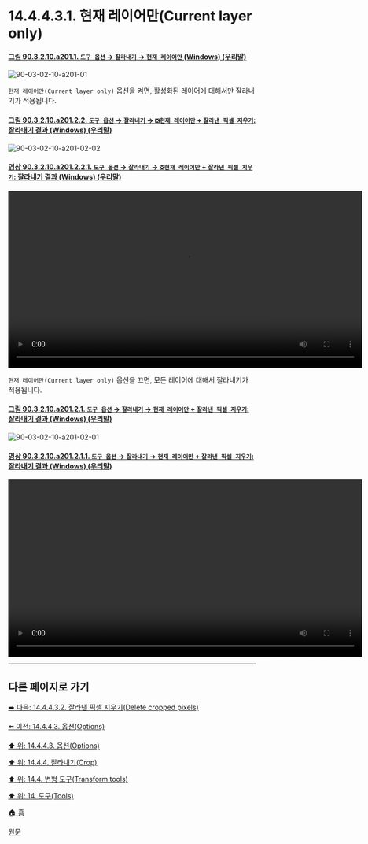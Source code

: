 # 14.4.4.3.1. 현재 레이어만(Current layer only)

<a id="90-03-02-10-a201-01"></a>

#### [그림 90.3.2.10.a201.1. `도구 옵션` → `잘라내기` → `현재 레이어만` (Windows) (우리말)](./90-03-02-10-crop.md#90-03-02-10-a201-01)
![90-03-02-10-a201-01](https://github.com/wonder13662/gimp/assets/15767104/d560e255-d6ff-4b6f-83b8-d41dd339fb01)

`현재 레이어만(Current layer only)` 옵션을 켜면, 활성화된 레이어에 대해서만 잘라내기가 적용됩니다.

<a id="90-03-02-10-a201-02-02"></a>

#### [그림 90.3.2.10.a201.2.2. `도구 옵션` → `잘라내기` → `❎현재 레이어만` + `잘라낸 픽셀 지우기`: 잘라내기 결과 (Windows) (우리말)](./90-03-02-10-crop.md#90-03-02-10-a201-02-02)
![90-03-02-10-a201-02-02](https://github.com/wonder13662/gimp/assets/15767104/f68ff895-246e-483e-b470-32aee841616c)

<a id="90-03-02-10-a201-02-02-01"></a>

#### [영상 90.3.2.10.a201.2.2.1. `도구 옵션` → `잘라내기` → `❎현재 레이어만` + `잘라낸 픽셀 지우기`: 잘라내기 결과 (Windows) (우리말)](./90-03-02-10-crop.md#90-03-02-10-a201-02-02-01)
<video controls="controls" width="720" src="https://github.com/wonder13662/gimp/assets/15767104/618dfd5a-c6f4-47f2-b9aa-d1b4a96796dc"></video>

`현재 레이어만(Current layer only)` 옵션을 끄면, 모든 레이어에 대해서 잘라내기가 적용됩니다.

<a id="90-03-02-10-a201-02-01"></a>

#### [그림 90.3.2.10.a201.2.1. `도구 옵션` → `잘라내기` → `현재 레이어만` + `잘라낸 픽셀 지우기`: 잘라내기 결과 (Windows) (우리말)](./90-03-02-10-crop.md#90-03-02-10-a201-02-01)
![90-03-02-10-a201-02-01](https://github.com/wonder13662/gimp/assets/15767104/73d12b25-dea4-4ffa-a35e-b772fc1f655a)

<a id="90-03-02-10-a201-02-01-01"></a>

#### [영상 90.3.2.10.a201.2.1.1. `도구 옵션` → `잘라내기` → `현재 레이어만` + `잘라낸 픽셀 지우기`: 잘라내기 결과 (Windows) (우리말)](./90-03-02-10-crop.md#90-03-02-10-a201-02-01-01)
<video controls="controls" width="720" src="https://github.com/wonder13662/gimp/assets/15767104/e021eff2-1659-45a3-af3a-8edbdee826de"></video>

***

## 다른 페이지로 가기

[➡️ 다음: 14.4.4.3.2. 잘라낸 픽셀 지우기(Delete cropped pixels)](./14-04-04-03-02-delete_cropped_pixels.md)

[⬅️ 이전: 14.4.4.3. 옵션(Options)](./14-04-04-03-00-options.md)

[⬆️ 위: 14.4.4.3. 옵션(Options)](./14-04-04-03-00-options.md)

[⬆️ 위: 14.4.4. 잘라내기(Crop)](./14-04-04-00-crop.md)

[⬆️ 위: 14.4. 변형 도구(Transform tools)](./14-04-00-transform-tools.md)

[⬆️ 위: 14. 도구(Tools)](./14-00-tools.md)

[🏠 홈](./00-home.md)

[원문](https://docs.gimp.org/2.10/ko/gimp-tool-crop.html#idm15201)